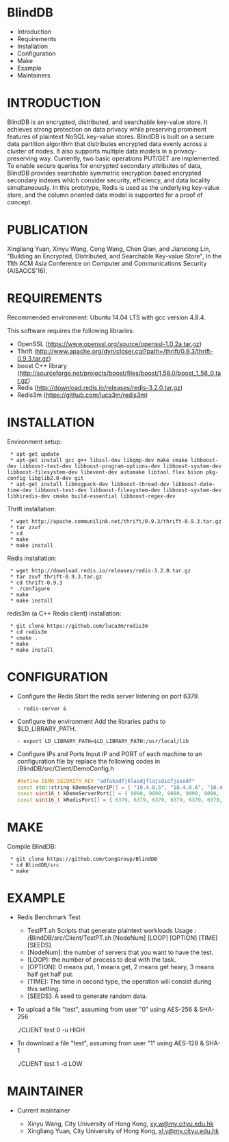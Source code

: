 

# BlindDB

 * Introduction
 * Requirements
 * Installation
 * Configuration
 * Make
 * Example
 * Maintainers

# INTRODUCTION

BlindDB is an encrypted, distributed, and searchable key-value store. It achieves strong protection on data privacy while preserving prominent features of plaintext NoSQL key-value stores. BlindDB is built on a secure data partition algorithm that distributes encrypted data evenly across a cluster of nodes. It also supports multiple data models in a privacy-preserving way. Currently, two basic operations PUT/GET are implemented. To enable secure queries for encrypted secondary attributes of data, BlindDB provides searchable symmetric encryption based encrypted secondary indexes which consider security, efficiency, and data locality simultaneously. In this prototype, Redis is used as the underlying key-value store, and the column oriented data model is supported for a proof of concept.

# PUBLICATION

Xingliang Yuan, Xinyu Wang, Cong Wang, Chen Qian, and Jianxiong Lin, "Building an Encrypted, Distributed, and Searchable Key-value Store", In the 11th ACM Asia Conference on Computer and Communications Security (AISACCS'16).

# REQUIREMENTS

Recommended environment: Ubuntu 14.04 LTS with gcc version 4.8.4.

This software requires the following libraries:

 * OpenSSL (https://www.openssl.org/source/openssl-1.0.2a.tar.gz)
 * Thrift (http://www.apache.org/dyn/closer.cgi?path=/thrift/0.9.3/thrift-0.9.3.tar.gz)
 * boost C++ library (http://sourceforge.net/projects/boost/files/boost/1.58.0/boost_1_58_0.tar.gz)
 * Redis (http://download.redis.io/releases/redis-3.2.0.tar.gz)
 * Redis3m (https://github.com/luca3m/redis3m)

# INSTALLATION

Environment setup:

```shell
 * apt-get update
 * apt-get install gcc g++ libssl-dev libgmp-dev make cmake libboost-dev libboost-test-dev libboost-program-options-dev libboost-system-dev libboost-filesystem-dev libevent-dev automake libtool flex bison pkg-config libglib2.0-dev git
 * apt-get install libmsgpack-dev libboost-thread-dev libboost-date-time-dev libboost-test-dev libboost-filesystem-dev libboost-system-dev libhiredis-dev cmake build-essential libboost-regex-dev
```

Thrift installation:
 
```shell
 * wget http://apache.communilink.net/thrift/0.9.3/thrift-0.9.3.tar.gz
 * tar zxvf 
 * cd 
 * make
 * make install
```

Redis installation:

```shell
 * wget http://download.redis.io/releases/redis-3.2.0.tar.gz
 * tar zxvf thrift-0.9.3.tar.gz
 * cd thrift-0.9.3
 * ./configure
 * make
 * make install
 ```

redis3m (a C++ Redis client) installation:

```shell
 * git clone https://github.com/luca3m/redis3m
 * cd redis3m
 * cmake .
 * make
 * make install
```

# CONFIGURATION


 * Configure the Redis
	Start the redis server listening on port 6379.

	```shell
	- redis-server &
	```

 * Configure the environment
	Add the libraries paths to $LD_LIBRARY_PATH.

	```shell
	- export LD_LIBRARY_PATH=$LD_LIBRARY_PATH:/usr/local/lib
	```
 * Configure IPs and Ports
	Input IP and PORT of each machine to an configuration file by replace the following codes in /BlindDB/src/Client/DemoConfig.h

	```cpp
	#define DEMO_SECURITY_KEY "adfaksdfjklasdjflajsdiofjasodf"
	const std::string kDemoServerIP[] = { "10.4.0.5", "10.4.0.6", "10.4.0.9", "10.4.0.10", "10.4.0.11", "10.4.0.12", "10.4.0.13", "10.4.0.14", "10.4.0.15", "10.4.0.16" };
	const uint16_t kDemoServerPort[] = { 9090, 9090, 9090, 9090, 9090, 9090, 9090, 9090, 9090, 9090 };
	const uint16_t kRedisPort[] = { 6379, 6379, 6379, 6379, 6379, 6379, 6379, 6379, 6379, 6379 };

	```

# MAKE

 Compile BlindDB:

```shell
 * git clone https://github.com/CongGroup/BlindDB
 * cd BlindDB/src
 * make
```

# EXAMPLE

 * Redis Benchmark Test

	* TestPT.sh
	Scripts that generate plaintext workloads
	Usage : /BlindDB/src/Client/TestPT.sh [NodeNum] [LOOP] [OPTION] [TIME] [SEEDS]

	- [NodeNum]: the number of servers that you want to have the test.
	- [LOOP]: the number of process to deal with the task.
	- [OPTION]: 0 means put, 1 means get, 2 means get heary, 3 means half get half put.
	- [TIME]: The time in second type, the operation will consist during this setting.
	- [SEEDS]: A seed to generate random data.



 * To upload a file "test", assuming from user "0" using AES-256 & SHA-256

	./CLIENT test 0 -u HIGH

 * To download a file "test", assuming from user "1" using AES-128 & SHA-1

	./CLIENT test 1 -d LOW



# MAINTAINER

 * Current maintainer

	- Xinyu Wang, City University of Hong Kong, xy.w@my.cityu.edu.hk
	- Xingliang Yuan, City University of Hong Kong, xl.y@my.cityu.edu.hk




